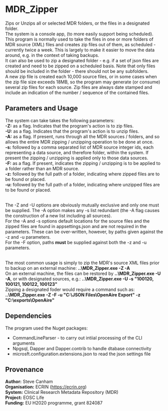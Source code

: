 # MDR_Zipper

Zips or Unzips all or selected MDR folders, or the files in a designated folder.<br/>
The system is a console app, (to more easily support being scheduled).<br/>
This program is normally used to take the files in one or more folders of MDR source (XML) files and creates zip files out of them, as scheduled - currently twice a week.
This is largely to make it easier to move the data around, e.g. in the context of taking backups.<br/>
It can also be used to zip a designated folder - e.g. if a set of json files are created and need to be zipped on a scheduled basis. Note that only files should be included in the folder - there should not be any subfolders.<br/>
A new zip file is created each 10,000 source files, or in some cases when the zip file size exceeds 18MB, so the program may generate (or consume) several zip files for each source. Zip files are always date stamped and include an indication of the number / sequence of the contained files.<br/>

## Parameters and Usage
The system can take takes the following parameters:<br/>
**-Z:** as a flag. Indicates that the program's action is to zip files.<br/>
**-U:** as a flag. Indicates that the program's action is to unzip files.<br/>
**-A:** as a flag. If present, runs through all the MDR sources / folders, and so allows the entire MDR zipping / unzipping operation to be done at once.<br/>
**-s:** followed by a comma separated list of MDR source integer ids, each representing a data source, and therefore folder, within the system. If present the zipping / unzipping is applied only to those data sources.<br/>
**-F:** as a flag. If present, indicates the zipping / unzipping is to be applied to a folder rather than an MDR source. <br/>
**-z:** followed by the full path of a folder, indicating where zipped files are to be found or placed.<br/>
**-u:** followed by the full path of a folder, indicating where unzipped files are to be found or placed. <br/><br/>

The -Z and -U options are obviously mutually exclusive and only one must be supplied. The -A option makes any -s list redundant (the -A flag causes the construction of a new list including all sources).<br/>
For the -A and -s options default locations for the source files and the zipped files are found in appsettings.json and are not required in the parameters. These can be over-written, however, by paths given against the -z and -u parameters.<br/> 
For the -F option, paths **must** be supplied against both the -z and -u parameters.<br/><br/>

The most common usage is simply to zip the MDR's source XML files prior to backup on an external machine: **..\MDR_Zipper.exe -Z -A**<br/>
On an external machine, the files can be restored by **..\MDR_Zipper.exe -U -A**, or with designated sources, e.g.: **..\MDR_Zipper.exe -U -s "100120, 100121, 100122, 100123"**<br/>
Zipping a designated foder would require a command such as: **..\MDR_Zipper.exe -Z -F -u "C:\JSON Files\OpenAire Export" -z "C:\exports\OpenAire"**<br/>

## Dependencies
The program used the Nuget packages:
* CommandLineParser - to carry out intiial processing of the CLI arguments
* Npgsql, Dapper and Dapper.contrib to handle dtabase connectivity
* microsft.configuration.extensions.json to read the json settings file

## Provenance
**Author:** Steve Canham<br/>
**Organisation:** ECRIN (https://ecrin.org)<br/>
**System:** Clinical Research Metadata Repository (MDR)<br/>
**Project:** EOSC Life<br/>
**Funding:** EU H2020 programme, grant 824087
